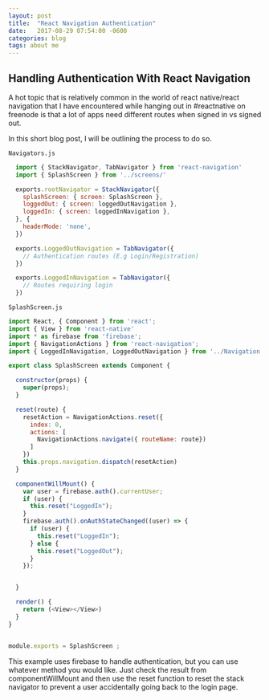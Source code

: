 ```yaml
---
layout: post
title:  "React Navigation Authentication"
date:   2017-08-29 07:54:00 -0600
categories: blog
tags: about me
---
```

## Handling Authentication With React Navigation

A hot topic that is relatively common in the world of react native/react navigation that I have encountered while hanging out in #reactnative on freenode is that a lot of apps need different routes when signed in vs signed out.

In this short blog post, I will be outlining the process to do so.

`Navigators.js`
```javascript
  import { StackNavigator, TabNavigator } from 'react-navigation'
  import { SplashScreen } from '../screens/'

  exports.rootNavigator = StackNavigator({
    splashScreen: { screen: SplashScreen },
    loggedOut: { screen: loggedOutNavigation },
    loggedIn: { screen: loggedInNavigation },
  }, {
    headerMode: 'none',
  })

  exports.LoggedOutNavigation = TabNavigator({
    // Authentication routes (E.g Login/Registration)
  })

  exports.LoggedInNavigation = TabNavigator({
    // Routes requiring login
  })
```

`SplashScreen.js`

```javascript
import React, { Component } from 'react';
import { View } from 'react-native'
import * as firebase from 'firebase';
import { NavigationActions } from 'react-navigation';
import { LoggedInNavigation, LoggedOutNavigation } from '../Navigation';

export class SplashScreen extends Component {

  constructor(props) {
    super(props);
  }

  reset(route) {
    resetAction = NavigationActions.reset({
      index: 0,
      actions: [
        NavigationActions.navigate({ routeName: route})
      ]
    })
    this.props.navigation.dispatch(resetAction)
  }

  componentWillMount() {
    var user = firebase.auth().currentUser;
    if (user) {
      this.reset("LoggedIn");
    }
    firebase.auth().onAuthStateChanged((user) => {
      if (user) {
        this.reset("LoggedIn");
      } else {
        this.reset("LoggedOut");
      }
    });


  }

  render() {
    return (<View></View>)
  }
}


module.exports = SplashScreen ;
```

This example uses firebase to handle authentication, but you can use whatever method you would like. Just check the result from componentWillMount and then use the reset function to reset the stack navigator to prevent a user accidentally going back to the login page.
